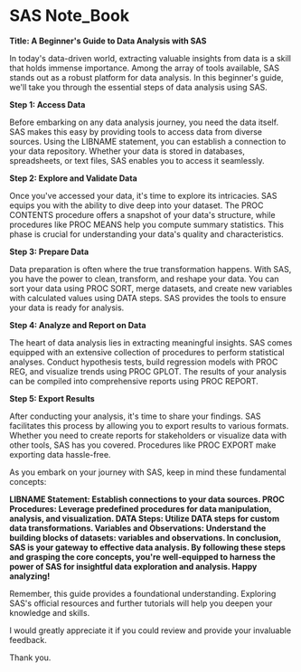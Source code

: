 # SAS Note_Book

**Title: A Beginner's Guide to Data Analysis with SAS**

In today's data-driven world, extracting valuable insights from data is a skill that holds immense importance. Among the array of tools available, SAS stands out as a robust platform for data analysis. In this beginner's guide, we'll take you through the essential steps of data analysis using SAS.

**Step 1: Access Data**

Before embarking on any data analysis journey, you need the data itself. SAS makes this easy by providing tools to access data from diverse sources. Using the LIBNAME statement, you can establish a connection to your data repository. Whether your data is stored in databases, spreadsheets, or text files, SAS enables you to access it seamlessly.

**Step 2: Explore and Validate Data**

Once you've accessed your data, it's time to explore its intricacies. SAS equips you with the ability to dive deep into your dataset. The PROC CONTENTS procedure offers a snapshot of your data's structure, while procedures like PROC MEANS help you compute summary statistics. This phase is crucial for understanding your data's quality and characteristics.

**Step 3: Prepare Data**

Data preparation is often where the true transformation happens. With SAS, you have the power to clean, transform, and reshape your data. You can sort your data using PROC SORT, merge datasets, and create new variables with calculated values using DATA steps. SAS provides the tools to ensure your data is ready for analysis.

**Step 4: Analyze and Report on Data**

The heart of data analysis lies in extracting meaningful insights. SAS comes equipped with an extensive collection of procedures to perform statistical analyses. Conduct hypothesis tests, build regression models with PROC REG, and visualize trends using PROC GPLOT. The results of your analysis can be compiled into comprehensive reports using PROC REPORT.

**Step 5: Export Results**

After conducting your analysis, it's time to share your findings. SAS facilitates this process by allowing you to export results to various formats. Whether you need to create reports for stakeholders or visualize data with other tools, SAS has you covered. Procedures like PROC EXPORT make exporting data hassle-free.

As you embark on your journey with SAS, keep in mind these fundamental concepts:

**LIBNAME Statement: Establish connections to your data sources.
PROC Procedures: Leverage predefined procedures for data manipulation, analysis, and visualization.
DATA Steps: Utilize DATA steps for custom data transformations.
Variables and Observations: Understand the building blocks of datasets: variables and observations.
In conclusion, SAS is your gateway to effective data analysis. By following these steps and grasping the core concepts, you're well-equipped to harness the power of SAS for insightful data exploration and analysis. Happy analyzing!**

Remember, this guide provides a foundational understanding. Exploring SAS's official resources and further tutorials will help you deepen your knowledge and skills.

I would greatly appreciate it if you could review and provide your invaluable feedback.


Thank you.
